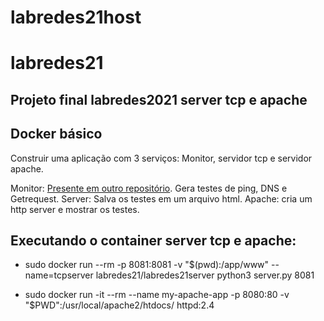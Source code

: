 # labredes21host
# labredes21
## Projeto final labredes2021 server tcp e apache

## Docker básico
Construir uma aplicação com 3 serviços: Monitor, servidor tcp e servidor apache.

Monitor: [Presente em outro repositório](https://github.com/hitalofm/labredes21). Gera testes de ping, DNS e Getrequest.
Server: Salva os testes em um arquivo html.
Apache: cria um http server e mostrar os testes.

## Executando o container server tcp e apache:

- sudo docker run --rm -p 8081:8081 -v "$(pwd):/app/www" --name=tcpserver labredes21/labredes21server python3 server.py 8081

- sudo docker run -it --rm --name my-apache-app -p 8080:80 -v "$PWD":/usr/local/apache2/htdocs/ httpd:2.4
